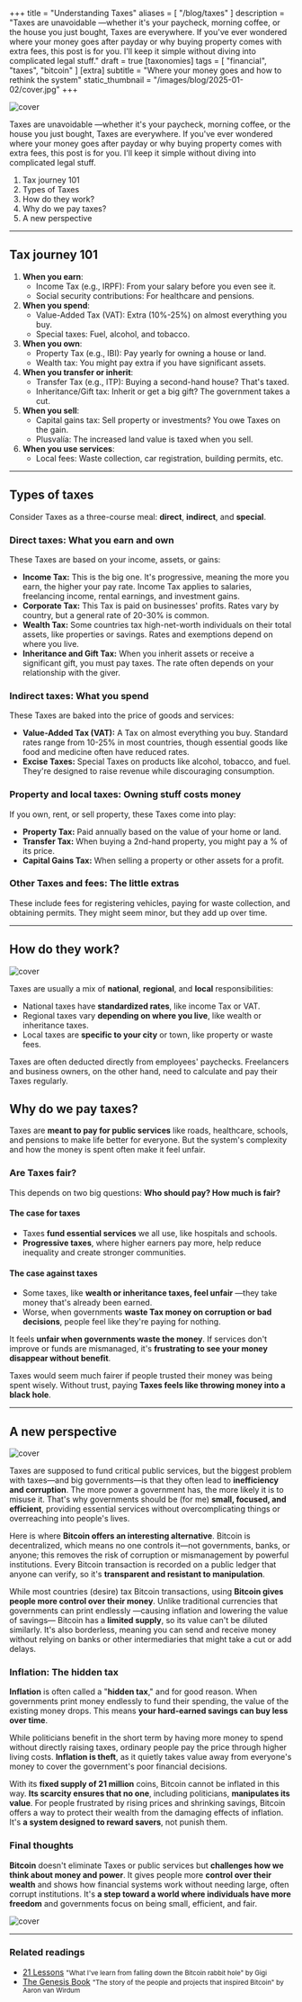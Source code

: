+++
title = "Understanding Taxes"
aliases = [ "/blog/taxes" ]
description = "Taxes are unavoidable —whether it's your paycheck, morning coffee, or the house you just bought, Taxes are everywhere. If you've ever wondered where your money goes after payday or why buying property comes with extra fees, this post is for you. I'll keep it simple without diving into complicated legal stuff."
draft = true
[taxonomies]
tags = [ "financial", "taxes", "bitcoin" ]
[extra]
subtitle = "Where your money goes and how to rethink the system"
static_thumbnail = "/images/blog/2025-01-02/cover.jpg"
+++

![cover](/images/blog/2025-01-02/cover.jpg)

Taxes are unavoidable —whether it's your paycheck, morning coffee, or the house you just bought, Taxes are everywhere. If you've ever wondered where your money goes after payday or why buying property comes with extra fees, this post is for you. I'll keep it simple without diving into complicated legal stuff.

<!-- more -->

1. Tax journey 101
1. Types of Taxes
1. How do they work?
1. Why do we pay taxes?
1. A new perspective

---

## Tax journey 101

1. **When you earn**:
   - Income Tax (e.g., IRPF): From your salary before you even see it.
   - Social security contributions: For healthcare and pensions.
2. **When you spend**:
   - Value-Added Tax (VAT): Extra (10%-25%) on almost everything you buy.
   - Special taxes: Fuel, alcohol, and tobacco.
3. **When you own**:
   - Property Tax (e.g., IBI): Pay yearly for owning a house or land.
   - Wealth tax: You might pay extra if you have significant assets.
4. **When you transfer or inherit**:
   - Transfer Tax (e.g., ITP): Buying a second-hand house? That's taxed.
   - Inheritance/Gift tax: Inherit or get a big gift? The government takes a cut.
5. **When you sell**:
   - Capital gains tax: Sell property or investments? You owe Taxes on the gain.
   - Plusvalía: The increased land value is taxed when you sell.
6. **When you use services**:
   - Local fees: Waste collection, car registration, building permits, etc.

---

## Types of taxes

Consider Taxes as a three-course meal: **direct**, **indirect**, and **special**.

### Direct taxes: What you earn and own

These Taxes are based on your income, assets, or gains:
- **Income Tax:** This is the big one. It's progressive, meaning the more you earn, the higher your pay rate. Income Tax applies to salaries, freelancing income, rental earnings, and investment gains.
- **Corporate Tax:** This Tax is paid on businesses' profits. Rates vary by country, but a general rate of 20-30% is common.
- **Wealth Tax:** Some countries tax high-net-worth individuals on their total assets, like properties or savings. Rates and exemptions depend on where you live.
- **Inheritance and Gift Tax:** When you inherit assets or receive a significant gift, you must pay taxes. The rate often depends on your relationship with the giver.

### Indirect taxes: What you spend

These Taxes are baked into the price of goods and services:
- **Value-Added Tax (VAT):** A Tax on almost everything you buy. Standard rates range from 10-25% in most countries, though essential goods like food and medicine often have reduced rates.
- **Excise Taxes:** Special Taxes on products like alcohol, tobacco, and fuel. They're designed to raise revenue while discouraging consumption.

### Property and local taxes: Owning stuff costs money

If you own, rent, or sell property, these Taxes come into play:
- **Property Tax:** Paid annually based on the value of your home or land.
- **Transfer Tax:** When buying a 2nd-hand property, you might pay a % of its price.
- **Capital Gains Tax:** When selling a property or other assets for a profit.

### Other Taxes and fees: The little extras

These include fees for registering vehicles, paying for waste collection, and obtaining permits. They might seem minor, but they add up over time.

---

## How do they work?

![cover](/images/blog/2025-01-02/middle.jpg)

Taxes are usually a mix of **national**, **regional**, and **local** responsibilities:

- National taxes have **standardized rates**, like income Tax or VAT.
- Regional taxes vary **depending on where you live**, like wealth or inheritance taxes.
- Local taxes are **specific to your city** or town, like property or waste fees.

Taxes are often deducted directly from employees' paychecks. Freelancers and business owners, on the other hand, need to calculate and pay their Taxes regularly.

## Why do we pay taxes?

Taxes are **meant to pay for public services** like roads, healthcare, schools, and pensions to make life better for everyone. But the system's complexity and how the money is spent often make it feel unfair.

### Are Taxes fair? 

This depends on two big questions: **Who should pay? How much is fair?**

#### The case for taxes

- Taxes **fund essential services** we all use, like hospitals and schools.
- **Progressive taxes**, where higher earners pay more, help reduce inequality and create stronger communities.

#### The case against taxes

- Some taxes, like **wealth or inheritance taxes, feel unfair** —they take money that's already been earned.
- Worse, when governments **waste Tax money on corruption or bad decisions**, people feel like they're paying for nothing.

It feels **unfair when governments waste the money**. If services don't improve or funds are mismanaged, it's **frustrating to see your money disappear without benefit**.

Taxes would seem much fairer if people trusted their money was being spent wisely. Without trust, paying **Taxes feels like throwing money into a black hole**.

---

## A new perspective

![cover](/images/blog/2025-01-02/middle-2.jpg)

Taxes are supposed to fund critical public services, but the biggest problem with taxes—and big governments—is that they often lead to **inefficiency and corruption**. The more power a government has, the more likely it is to misuse it. That's why governments should be (for me) **small, focused, and efficient**, providing essential services without overcomplicating things or overreaching into people's lives.

Here is where **Bitcoin offers an interesting alternative**. Bitcoin is decentralized, which means no one controls it—not governments, banks, or anyone; this removes the risk of corruption or mismanagement by powerful institutions. Every Bitcoin transaction is recorded on a public ledger that anyone can verify, so it's **transparent and resistant to manipulation**.

While most countries (desire) tax Bitcoin transactions, using **Bitcoin gives people more control over their money**. Unlike traditional currencies that governments can print endlessly —causing inflation and lowering the value of savings— Bitcoin has a **limited supply**, so its value can't be diluted similarly. It's also borderless, meaning you can send and receive money without relying on banks or other intermediaries that might take a cut or add delays.

### Inflation: The hidden tax

**Inflation** is often called a "**hidden tax**," and for good reason. When governments print money endlessly to fund their spending, the value of the existing money drops. This means **your hard-earned savings can buy less over time**.

While politicians benefit in the short term by having more money to spend without directly raising taxes, ordinary people pay the price through higher living costs. **Inflation is theft**, as it quietly takes value away from everyone's money to cover the government's poor financial decisions.

With its **fixed supply of 21 million** coins, Bitcoin cannot be inflated in this way. **Its scarcity ensures that no one**, including politicians, **manipulates its value**. For people frustrated by rising prices and shrinking savings, Bitcoin offers a way to protect their wealth from the damaging effects of inflation. It's **a system designed to reward savers**, not punish them.

### Final thoughts

**Bitcoin** doesn't eliminate Taxes or public services but **challenges how we think about money and power**. It gives people more **control over their wealth** and shows how financial systems work without needing large, often corrupt institutions. It's **a step toward a world where individuals have more freedom** and governments focus on being small, efficient, and fair.

![cover](/images/blog/2025-01-02/footer.jpg)

---

### Related readings

- [21 Lessons](/readings/21-lessons/) <small>"What I've learn from falling down the Bitcoin rabbit hole" by Gigi</small>
- [The Genesis Book](/readings/the-genesis-book/) <small>"The story of the people and projects that inspired Bitcoin" by Aaron van Wirdum</small>
